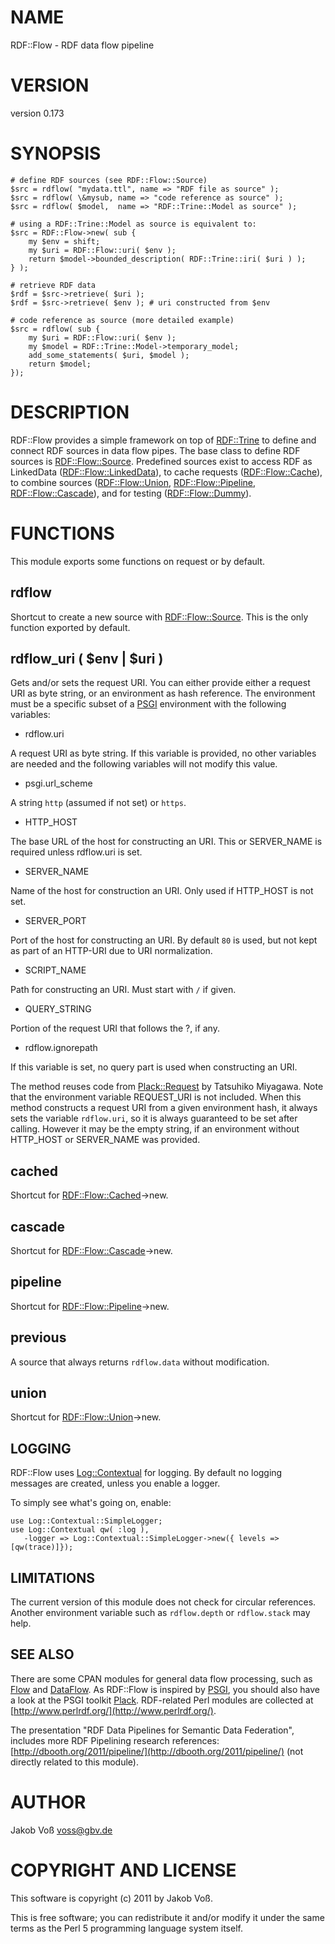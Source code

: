 # NAME

RDF::Flow - RDF data flow pipeline

# VERSION

version 0.173

# SYNOPSIS

    # define RDF sources (see RDF::Flow::Source)
    $src = rdflow( "mydata.ttl", name => "RDF file as source" );
    $src = rdflow( \&mysub, name => "code reference as source" );
    $src = rdflow( $model,  name => "RDF::Trine::Model as source" );

    # using a RDF::Trine::Model as source is equivalent to:
    $src = RDF::Flow->new( sub {
        my $env = shift;
        my $uri = RDF::Flow::uri( $env );
        return $model->bounded_description( RDF::Trine::iri( $uri ) );
    } );

    # retrieve RDF data
    $rdf = $src->retrieve( $uri );
    $rdf = $src->retrieve( $env ); # uri constructed from $env

    # code reference as source (more detailed example)
    $src = rdflow( sub {
        my $uri = RDF::Flow::uri( $env );
        my $model = RDF::Trine::Model->temporary_model;
        add_some_statements( $uri, $model );
        return $model;
    });

# DESCRIPTION

RDF::Flow provides a simple framework on top of [RDF::Trine](http://search.cpan.org/perldoc?RDF::Trine) to define and
connect RDF sources in data flow pipes. The base class to define RDF sources is
[RDF::Flow::Source](http://search.cpan.org/perldoc?RDF::Flow::Source). Predefined sources exist to access RDF as LinkedData
([RDF::Flow::LinkedData](http://search.cpan.org/perldoc?RDF::Flow::LinkedData)), to cache requests ([RDF::Flow::Cache](http://search.cpan.org/perldoc?RDF::Flow::Cache)), to combine
sources ([RDF::Flow::Union](http://search.cpan.org/perldoc?RDF::Flow::Union), [RDF::Flow::Pipeline](http://search.cpan.org/perldoc?RDF::Flow::Pipeline), [RDF::Flow::Cascade](http://search.cpan.org/perldoc?RDF::Flow::Cascade)),
and for testing ([RDF::Flow::Dummy](http://search.cpan.org/perldoc?RDF::Flow::Dummy)).

# FUNCTIONS

This module exports some functions on request or by default.

## rdflow

Shortcut to create a new source with [RDF::Flow::Source](http://search.cpan.org/perldoc?RDF::Flow::Source). This is the only
function exported by default.

## rdflow_uri ( $env | $uri )

Gets and/or sets the request URI. You can either provide either a request URI
as byte string, or an environment as hash reference.  The environment must be a
specific subset of a [PSGI](http://search.cpan.org/perldoc?PSGI) environment with the following variables:

- rdflow.uri

A request URI as byte string. If this variable is provided, no other variables
are needed and the following variables will not modify this value.

- psgi.url_scheme

A string `http` (assumed if not set) or `https`.

- HTTP_HOST

The base URL of the host for constructing an URI. This or SERVER_NAME is
required unless rdflow.uri is set.

- SERVER_NAME

Name of the host for construction an URI. Only used if HTTP_HOST is not set.

- SERVER_PORT

Port of the host for constructing an URI. By default `80` is used, but not
kept as part of an HTTP-URI due to URI normalization.

- SCRIPT_NAME

Path for constructing an URI. Must start with `/` if given.

- QUERY_STRING

Portion of the request URI that follows the ?, if any.

- rdflow.ignorepath

If this variable is set, no query part is used when constructing an URI.

The method reuses code from [Plack::Request](http://search.cpan.org/perldoc?Plack::Request) by Tatsuhiko Miyagawa. Note that
the environment variable REQUEST_URI is not included. When this method
constructs a request URI from a given environment hash, it always sets the
variable `rdflow.uri`, so it is always guaranteed to be set after calling.
However it may be the empty string, if an environment without HTTP_HOST or
SERVER_NAME was provided.

## cached

Shortcut for [RDF::Flow::Cached](http://search.cpan.org/perldoc?RDF::Flow::Cached)->new.

## cascade

Shortcut for [RDF::Flow::Cascade](http://search.cpan.org/perldoc?RDF::Flow::Cascade)->new.

## pipeline

Shortcut for [RDF::Flow::Pipeline](http://search.cpan.org/perldoc?RDF::Flow::Pipeline)->new.

## previous

A source that always returns `rdflow.data` without modification.

## union

Shortcut for [RDF::Flow::Union](http://search.cpan.org/perldoc?RDF::Flow::Union)->new.

## LOGGING

RDF::Flow uses [Log::Contextual](http://search.cpan.org/perldoc?Log::Contextual) for logging. By default no logging messages
are created, unless you enable a logger.

To simply see what's going on, enable:

    use Log::Contextual::SimpleLogger;
    use Log::Contextual qw( :log ),
       -logger => Log::Contextual::SimpleLogger->new({ levels => [qw(trace)]});

## LIMITATIONS

The current version of this module does not check for circular references.
Another environment variable such as `rdflow.depth` or `rdflow.stack` may
help.

## SEE ALSO

There are some CPAN modules for general data flow processing, such as [Flow](http://search.cpan.org/perldoc?Flow)
and [DataFlow](http://search.cpan.org/perldoc?DataFlow). As RDF::Flow is inspired by [PSGI](http://search.cpan.org/perldoc?PSGI), you should also have a
look at the PSGI toolkit [Plack](http://search.cpan.org/perldoc?Plack). RDF-related Perl modules are collected at
[http://www.perlrdf.org/](http://www.perlrdf.org/).

The presentation "RDF Data Pipelines for Semantic Data Federation", includes
more RDF Pipelining research references: [http://dbooth.org/2011/pipeline/](http://dbooth.org/2011/pipeline/)
(not directly related to this module).

# AUTHOR

Jakob Voß <voss@gbv.de>

# COPYRIGHT AND LICENSE

This software is copyright (c) 2011 by Jakob Voß.

This is free software; you can redistribute it and/or modify it under
the same terms as the Perl 5 programming language system itself.